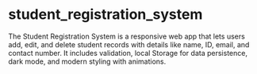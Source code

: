 # student_registration_system
The Student Registration System is a responsive web app that lets users add, edit, and delete student records with details like name, ID, email, and contact number. It includes validation, local Storage for data persistence, dark mode, and modern styling with animations.
